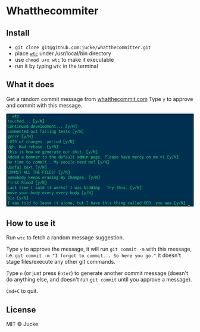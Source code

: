 # Whatthecommiter

## Install

- `git clone git@github.com:jucke/whatthecommitter.git`
- place [`wtc`](bin/wtc) under /usr/local/bin directory
- use `chmod u+x wtc` to make it executable
- run it by typing `wtc` in the terminal

## What it does

Get a random commit message from [whatthecommit.com](http://whatthecommit.com) Type `y` to approve and commit with this message.

<img width="600" src="docs/img/whatthecommiter.png"/>

## How to use it

Run `wtc` to fetch a random message suggestion.

Type `y` to approve the message, it will run `git commit -m` with this message, i.e. `git commit -m "I forgot to commit... So here you go."` It doesn't stage files/execute any other git commands.

Type `n` (or just press `Enter`) to generate another commit message (doesn't do anything else, and doesn't run `git commit` until you approve a message). 

`Cmd+C` to quit.

## License

MIT © Jucke